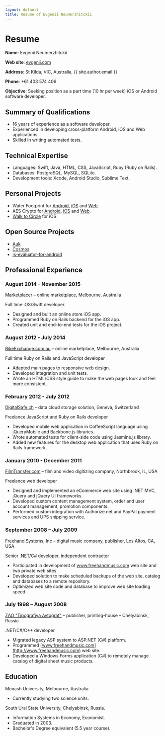 ```yaml
---
layout: default
title: Resume of Evgenii Neumerzhitckii
---
```


# Resume

**Name**: Evgenii Neumerzhitckii

**Web site**: [evgenii.com](http://evgenii.com)

**Address**: St Kilda, VIC, Australia, {{ site.author.email }}

**Phone**: +61 403 574 406

**Objective**: Seeking position as a part time (10 hr per week) iOS or Android software developer.


## Summary of Qualifications

* 16 years of experience as a software developer.
* Experienced in developing cross-platform Android, iOS and Web applications.
* Skilled in writing automated tests.

## Technical Expertise

* Languages: Swift, Java, HTML, CSS, JavaScript, Ruby (Ruby on Rails).
* Databases: PostgreSQL, MySQL, SQLite.
* Development tools: Xcode, Android Studio, Sublime Text.


## Personal Projects


* Water Footprint for [Android](https://play.google.com/store/apps/details?id=com.evgenii.waterfootprint), [iOS](https://itunes.apple.com/us/app/water-footprint/id1044041294) and [Web](http://evgenii.com/water-footprint/en/).
* AES Crypto for [Android](http://evgenii.com/projects/aes-crypto-for-android/), [iOS](http://evgenii.com/projects/aes_crypto_for_ios/) and [Web](http://evgenii.com/projects/aes-crypto-for-web/).
* [Walk to Circle](http://walktocircle.com) for iOS.


## Open Source Projects

* [Auk](https://github.com/evgenyneu/Auk)
* [Cosmos](https://github.com/marketplacer/Cosmos)
* [js-evaluator-for-android](https://github.com/evgenyneu/js-evaluator-for-android)


## Professional Experience


### August 2014 - November 2015

[Marketplacer](http://marketplacer.com) – online marketplace, Melbourne, Australia

Full time iOS/Swift developer.

* Designed and built an online store iOS app.
* Programmed Ruby on Rails backend for the iOS app.
* Created unit and end-to-end tests for the iOS project.


### August 2012 - July 2014

[BikeExchange.com.au](http://bikeexchange.com.au) – online marketplace, Melbourne, Australia

Full time Ruby on Rails and JavaScript developer

* Adapted main pages to responsive web design.
* Developed integration and unit tests.
* Wrote an HTML/CSS style guide to make the web pages look and feel more consistent.


### February 2012 - July 2012

[DigitalSafe.ch](http://digitalsafe.ch) – data cloud storage solution, Geneva, Switzerland

Freelance JavaScript and Ruby on Rails developer

* Developed mobile web application in CoffeeScript language using jQueryMobile and Backbone.js libraries.
* Wrote automated tests for client-side code using Jasmine.js library.
* Added new features for the desktop web application that uses Ruby on Rails framework.




### January 2010 - December 2011

[FilmTransfer.com](http://filmtransfer.com) – film and video digitizing company, Northbrook, IL, USA

Freelance web developer

* Designed and implemented an eCommerce web site using .NET MVC, jQuery and jQuery UI frameworks.
* Developed custom content management system, order and user account management, promotion components.
* Performed custom integration with Authorize.net and PayPal payment services and UPS shipping service.


### September 2008 – July 2009

[Freehand Systems, Inc](http://www.freehandmusic.com) – digital music company, publisher, Los Altos, CA, USA

Senior .NET/C# developer, independent contractor

* Participated in development of www.freehandmusic.com web site and two private web sites.
* Developed solution to make scheduled backups of the web site, catalog and databases to a remote repository.
* Optimized web site code and database to improve web site loading speed.



### July 1998 – August 2008

[ZAO "Tipografiya Avtograf"](http://www.bookmusic.ru) – publisher, printing-house – Chelyabinsk, Russia

.NET/C#/C++ developer

* Migrated legacy ASP system to ASP.NET (C#) platform.
* Programmed [www.freehandmusic.com](http://www.freehandmusic.com) web site.
* Developed a Windows Forms application (C#) to remotely manage catalog of digital sheet music products.


## Education

Monash University, Melbourne, Australia

* Currently studying two science units.

South Ural State University, Chelyabinsk, Russia.

* Information Systems in Economy, Economist.
* Graduated in 2003.
* Bachelor's Degree equivalent (5.5 year course).